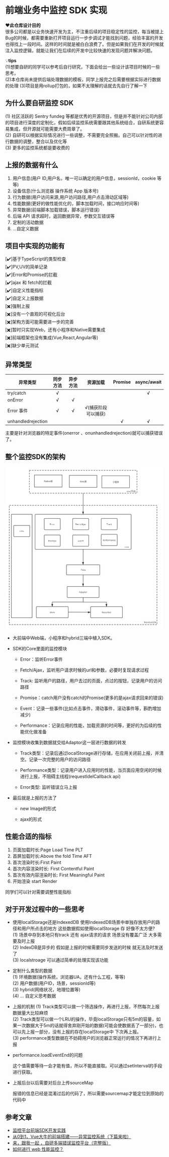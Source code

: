# 前端业务中监控 SDK 实现

❤️**此仓库设计目的**  
很多公司都是以业务快速开发为主，不注重后续的项目稳定性的监控，每当被提上Bug的时候，都需要重新打开项目运行一步步调试才能找到问题，经验丰富的开发也得找上一段时间。这样的时间就是被白白浪费了。但是如果我们在开发的时候就注入监控逻辑，就能让我们在后续的开发中比较快速的发现问题并解决问题。

💡**tips**  
(1)想要自研的同学可以参考后自行研究，下面会给出一些设计该项目时候的一些思考。  
(2)本仓库尚未提供后端处理数据的模板，同学上报完之后需要根据实际进行数据的处理
(3)项目是用rollup打包的，如果不太理解的话就去先自行了解一下

## 为什么要自研监控 SDK

(1) 社区活跃的 Sentry fundeg 等都是优秀的开源项目，但是并不能针对公司内部的项目进行深度的定制化，假如后续监控系统需要跟其他系统结合，自研系统更容易集成，但开源就可能需要大费周章了。  
(2) 自研可以根据实际情况进行一些调整，不需要完全照搬。自己可以针对性的进行数据的调整，整合以及优化等  
(3) 更多的监控系统都是要收费的

## 上报的数据有什么

1. 用户信息(用户 ID,用户名，唯一可以确定的用户信息，sessionId，cookie 等等)
2. 设备信息(什么浏览器 操作系统 App 版本号)
3. 行为数据(用户访问来源,用户访问路径,用户点击滑动区域等)
4. 性能数据(更好的做性能优化的，脚本加载时间，接口响应时间等)
5. 异常数据(前端脚本加载错误，脚本运行错误)
6. 后端 API 请求超时，返回数据异常，参数交互错误等
7. 定制的活动数据
8. ...自定义数据

## 项目中实现的功能有

[✔️]基于TypeScript的类型检查  
[✔️]PV,UV的简单记录  
[✔️]Error和Promise的拦截  
[✔️]ajax 和 fetch的拦截  
[✔️]自定义性能指标  
[✔️]自定义上报数据  
[✖️]强制上报  
[✖️]没有一个直观的可视化后台  
[✖️]架构方面可能需要进一步的完善  
[✖️]暂时只实现Web，还有小程序和Native需要集成  
[✖️]前端框架也没有集成(Vue,React,Angular等)  
[✖️]缺少单元测试

## 异常类型

| 异常类型           | 同步方法 | 异步方法 |      资源加载       | Promise | async/await |
| ------------------ | :------: | :------: | :-----------------: | :-----: | :---------: |
| try/catch          |    √     |          |                     |         |      √      |
| onError            |    √     |    √     |                     |         |
| Error 事件         |    √     |    √     | √(捕获阶段可以捕获) |         |
| unhandledrejection |          |          |                     |    √    |      √      |

主要是针对浏览器的特定事件(onerror 、onunhandledrejection)就可以捕获错误了。

## 整个监控SDK的架构

![SDK架构](https://github.com/Primroses/MonitorSDK/blob/master/images/image.png)

- 大前端中Web端，小程序和hybrid三端中植入SDK。
- SDK的Core里面的监控模块
  
  - Error：监听Error事件  

  - Fetch/Ajax，监听用户请求时候的url和参数，必要时复现请求过程

  - Track: 监听用户的路径，用户去过的页面，点过的按钮，记录用户的访问路径

  - Promise：catch用户没有catch的Promise(更多的是ajax请求回来的错误)

  - Event：记录一些事件(比如点击事件，滑动事件，滚动事件等，斟酌增加减少)

  - Performance：记录应用的性能，加载资源的时间等，更好的为后续的性能优化做准备

- 监控模块收集到数据就交给Adaptor这一层进行数据的转发
  - Track类型：记录后通过localStorage进行存储，在应用关闭前上报，并清空。记录一次完整的用户的访问路径  

  - Performance类型：记录用户进入应用时的性能，当页面应用空闲的时候进行上报，不阻碍主线程(requestIdelCallback api)

  - Error类型: 监听错误立马上报

- 最后就是上报的方法了
  
  - new Image的形式
  
  - ajax的形式

## 性能合适的指标

1. 页面加载时长:Page Load Time PLT
2. 首屏加载时长:Above the fold Time AFT
3. 首次渲染时长:First Paint
4. 首次内容渲染时长: First Contentful Paint
5. 首次有效内容渲染时长: First Meaningful Paint
6. 开始渲染 start Render

同学们可以针对需要调整性能指标

## 对于开发过程中的一些思考

- 使用localStorage还是IndexedDB
  使用IndexedDB场景中单独存放用户的路径和用户所点击的地方 这些数据假如使用localStorage 存 好像不太方便?  
  (1) 场景中存到本地只有track 还有 ajax请求的请求 场景没有覆盖广泛 大多需要及时上报  
  (2) IndexDB是异步的 假如是上报的时候需要同步发送的时候 就无法及时发送了  
  (3) localstroage 可以通过简单的处理实现该功能

- 定制什么类型的数据  
  (1) 环境数据(操作系统，浏览器UA，还有什么工程，等等)  
  (2) 用户数据(用户ID，场景，sessionId等)  
  (3) hybrid(网络状况，地理位置等)  
  (4) ... 自定义思考数据

- 上报的机制
  (1) Track类型可以做一个筛选操作，再进行上报，不然每次上报数据量大比较麻烦  
  (2) Track类型可以做一个LRU的操作，毕竟localStorage只有5m的容量，如果一次数据大于5m的话就得舍弃刚开始的数据(可能会使数据丢了一部分)，也可以先上报一部分，没有上报的存在localStorage中 下次再上报。  
  (3) performance类型数据在不妨碍用户的浏览器正常运行的情况下再进行上报

- performance.loadEventEnd的问题
  
  这个值需要等待一会才能有值，所以不能直接取。可以通过setInterval的手段进行获取。

- 上报后台以后需要对后台上传sourceMap
  
  报错的信息已经是混淆过后的代码了，所以需要sourcemap才能定位到原始的代码中

## 参考文章

- [监控平台前端SDK开发实践](https://tech.meituan.com/2017/09/07/hunt-sdk-practice.html)
- [从0到1，Vue大牛的前端搭建——异常监控系统（下篇来啦）](https://zhuanlan.zhihu.com/p/144041346)
- [来，跟我一起 ，自研多端错误监控平台（完整版）](https://juejin.im/post/5ec5dba8f265da76e81a2455)
- [如何进行 web 性能监控？](http://www.alloyteam.com/2020/01/14184/#prettyPhoto)